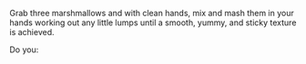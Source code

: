 Grab three marshmallows and with clean hands, mix and mash
them in your hands working out any little lumps until a smooth,
yummy, and sticky texture is achieved.

Do you:


